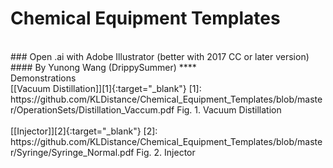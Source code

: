 # Chemical Equipment Templates
<br>
### Open .ai with Adobe Illustrator (better with 2017 CC or later version)<br>
#### By Yunong Wang (DrippySummer)
****
<br>
Demonstrations<br>
[[Vacuum Distillation]][1]{:target="_blank"}
[1]: https://github.com/KLDistance/Chemical_Equipment_Templates/blob/master/OperationSets/Distillation_Vaccum.pdf
Fig. 1. Vacuum Distillation<br>
<br>
[[Injector]][2]{:target="_blank"}
[2]: https://github.com/KLDistance/Chemical_Equipment_Templates/blob/master/Syringe/Syringe_Normal.pdf
Fig. 2. Injector<br>
